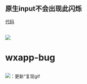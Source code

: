 ######
## 原生input不会出现此闪烁
[代码](https://codepen.io/wangrui_mini/pen/YjVrBE?editors=1111)
######
![](https://ws4.sinaimg.cn/large/006tKfTcly1ftkydj513gg30ig0lw79d.gif)

# wxapp-bug

######

![：更新“复现gif](https://ws2.sinaimg.cn/large/006tKfTcly1fte6hh17q6g30lk120x6p.gif)

